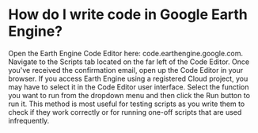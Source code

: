 # How do I write code in Google Earth Engine?
Open the Earth Engine Code Editor here: code.earthengine.google.com. Navigate to the Scripts tab located on the far left of the Code Editor. 
Once you've received the confirmation email, open up the Code Editor in your browser.
If you access Earth Engine using a registered Cloud project, you may have to select it in the Code Editor user interface.
Select the function you want to run from the dropdown menu and then click the Run button to run it. 
This method is most useful for testing scripts as you write them to check if they work correctly or for running one-off scripts that are used infrequently.
